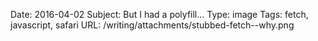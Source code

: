 Date:    2016-04-02
Subject: But I had a polyfill...
Type:    image
Tags:    fetch, javascript, safari
URL:     /writing/attachments/stubbed-fetch--why.png
